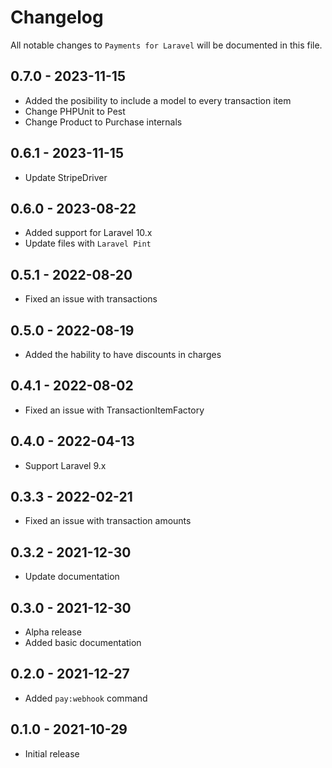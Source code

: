 # Changelog

All notable changes to `Payments for Laravel` will be documented in this file.

## 0.7.0 - 2023-11-15

- Added the posibility to include a model to every transaction item
- Change PHPUnit to Pest
- Change Product to Purchase internals

## 0.6.1 - 2023-11-15

- Update StripeDriver

## 0.6.0 - 2023-08-22

- Added support for Laravel 10.x
- Update files with `Laravel Pint`

## 0.5.1 - 2022-08-20

- Fixed an issue with transactions

## 0.5.0 - 2022-08-19

- Added the hability to have discounts in charges

## 0.4.1 - 2022-08-02

- Fixed an issue with TransactionItemFactory

## 0.4.0 - 2022-04-13

- Support Laravel 9.x

## 0.3.3 - 2022-02-21

- Fixed an issue with transaction amounts
 
## 0.3.2 - 2021-12-30

- Update documentation
 
## 0.3.0 - 2021-12-30

- Alpha release
- Added basic documentation

## 0.2.0 - 2021-12-27

- Added `pay:webhook` command

## 0.1.0 - 2021-10-29

- Initial release
